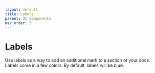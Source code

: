 ```yaml
---
layout: default
title: Labels
parent: UI Components
nav_order: 3
---
```


# Labels

Use labels as a way to add an additional mark to a section of your docs. Labels come in a few colors. By default, labels will be blue.

